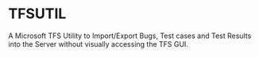 # TFSUTIL

A Microsoft TFS Utility to Import/Export Bugs, Test cases and Test Results into the Server without visually accessing the TFS GUI. 
